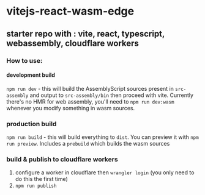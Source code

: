 # vitejs-react-wasm-edge
## starter repo with : vite, react, typescript, webassembly, cloudflare workers




### How to use:

#### development build
`npm run dev` - this will build the AssemblyScript sources present in `src-assembly` and output to `src-assembly/bin` then proceed with vite. Currently there's no HMR for web assembly, you'll need to `npm run dev:wasm` whenever you modify something in wasm sources.

### production build
`npm run build` - this will build everything to `dist`. You can preview it with `npm run preview`. Includes a `prebuild` which builds the wasm sources

### build & publish to cloudflare workers
1. configure a worker in cloudflare then `wrangler login` (you only need to do this the first time)
2. `npm run publish`
